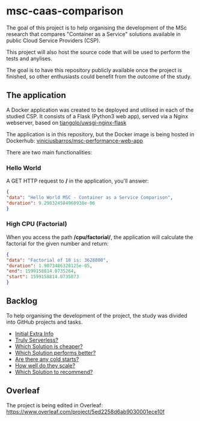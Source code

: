 # msc-caas-comparison

The goal of this project is to help organising the development of the MSc research that compares "Container as a Service" solutions available in public Cloud Service Providers (CSP).

This project will also host the source code that will be used to perform the tests and anylises.

The goal is to have this repository publicly available once the project is finished, so other enthusiasts could benefit from the outcome of the study.

## The application
A Docker application was created to be deployed and utilised in each of the studied CSP.
It consists of a Flask (Python3 web app), served via a Nginx webserver, based on [tiangolo/uwsgi-nginx-flask](https://github.com/tiangolo/uwsgi-nginx-flask-docker)


The application is in this repository, but the Docker image is being hosted in Dockerhub: [viniciusbarros/msc-performance-web-app](https://hub.docker.com/repository/registry-1.docker.io/viniciusbarros/msc-performance-web-app)


There are two main functionalities:
### Hello World
A GET HTTP request to **/** in the application, you'll answer:

```json
{
"data": "Hello World MSC - Container as a Service Comparison",
"duration": 9.298324584960938e-06
}
```

### High CPU (Factorial)
When you access the path **/cpu/factorial/<NUMBER>**, the application will calculate the factorial for the given number and return:

```json
{
"data": "Factorial of 10 is: 3628800",
"duration": 1.9073486328125e-05,
"end": 1599158814.0735264,
"start": 1599158814.0735073
}
```


## Backlog
To help organising the development of the project, the study was divided into GitHub projects and tasks.

* [Initial Extra Info](https://github.com/viniciusbarros/msc-caas-comparison/projects/1)
* [Truly Serverless?](https://github.com/viniciusbarros/msc-caas-comparison/projects/2)
* [Which Solution is cheaper?](https://github.com/viniciusbarros/msc-caas-comparison/projects/3)
* [Which Solution performs better?](https://github.com/viniciusbarros/msc-caas-comparison/projects/4)
* [Are there any cold starts?](https://github.com/viniciusbarros/msc-caas-comparison/projects/5)
* [How well do they scale?](https://github.com/viniciusbarros/msc-caas-comparison/projects/6)
* [Which Solution to recommend?](https://github.com/viniciusbarros/msc-caas-comparison/projects/7)

## Overleaf 
The project is being edited in Overleaf:
https://www.overleaf.com/project/5ed2258d6ab9030001ece10f
